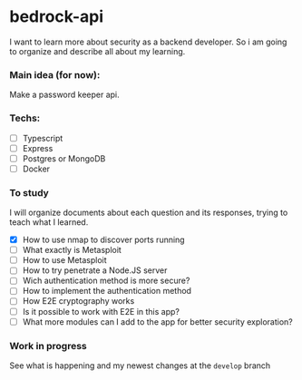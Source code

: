 # bedrock-api

I want to learn more about security as a backend developer. So i am going to organize and describe all about my learning.

### Main idea (for now):

Make a password keeper api.

### Techs:

- [ ] Typescript
- [ ] Express
- [ ] Postgres or MongoDB
- [ ] Docker

### To study

I will organize documents about each question and its responses, trying to teach what I learned. 

- [x] How to use nmap to discover ports running  
- [ ] What exactly is Metasploit
- [ ] How to use Metasploit
- [ ] How to try penetrate a Node.JS server
- [ ] Wich authentication method is more secure?
- [ ] How to implement the authentication method
- [ ] How E2E cryptography works
- [ ] Is it possible to work with E2E in this app?
- [ ] What more modules can I add to the app for better security exploration?

### Work in progress

See what is happening and my newest changes at the `develop` branch
